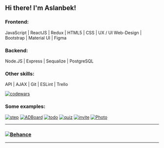 ## Hi there! I'm Aslanbek!

### Frontend:
JavaScript | ReactJS | Redux | HTML5 | CSS | UX / UI Web-Design | Bootstrap | Material UI | Figma

### Backend:
Node.JS | Express | Sequalize | PostgreSQL

### Other skills:
API | AJAX | Git | ESLint | Trello

[![codewars](https://www.codewars.com/users/Pofigor/badges/large)](https://www.codewars.com/users/Pofigor) 

### Some examples:
[![step](https://user-images.githubusercontent.com/99525626/188272577-0bc0f1d8-effe-4a02-bd4b-b0d701e138d2.png)](https://pofigor.github.io/step-up-store/) 
[![ADBoard](https://user-images.githubusercontent.com/99525626/206294181-ffb0b035-80bb-4555-b6a2-cd0308ff22bf.png)](https://adboard.onrender.com/)
[![todo](https://user-images.githubusercontent.com/99525626/207455026-23d5593d-9652-475c-b455-98f69c13f258.png)](https://react-todo-list-umber.vercel.app/)
[![quiz](https://user-images.githubusercontent.com/99525626/188325884-301b2ba9-26f7-4eea-8753-ac5a4e8472df.png)](https://pofigor.github.io/quiz/) [![invite](https://user-images.githubusercontent.com/99525626/219741513-7b9c2eea-97be-4085-89ce-e513675f1235.png)](https://pofigor.github.io/users/) [![Photo](https://user-images.githubusercontent.com/99525626/219741271-9a1ce5a7-f4a8-4d19-9698-832d9f9bceb1.png)](https://pofigor.github.io/Photos/)   
___
### [![Behance](https://user-images.githubusercontent.com/99525626/206294916-8994781a-9337-4ad0-b322-9b8ac16d472e.png)](https://www.behance.net/Kaipaeff)
___

